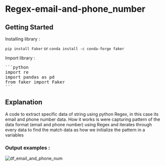 # Regex-email-and-phone_number

## Getting Started

Installing library :

`pip install Faker`
or
`conda install -c conda-forge faker`

Import library :

<pre>
```python
import re
import pandas as pd
from faker import Faker
```
</pre>


## Explanation

A code to extract specific data of string using python Regex, in this case its email and phone number data.
How it works is were capturing pattern of the data format (email and phone number) using Regex and iterates through every data to find the match data as how we initialize the pattern in a variables

### Output examples :

![df_email_and_phone_num](https://github.com/arvinantobahtiar/Web-scraping-playstore-app/assets/111122086/f6914d71-84ab-48d3-95be-15a6f6965b93)

